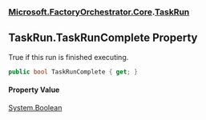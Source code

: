 ### [Microsoft.FactoryOrchestrator.Core](Microsoft_FactoryOrchestrator_Core.md 'Microsoft.FactoryOrchestrator.Core').[TaskRun](Microsoft_FactoryOrchestrator_Core_TaskRun.md 'Microsoft.FactoryOrchestrator.Core.TaskRun')
## TaskRun.TaskRunComplete Property
True if this run is finished executing.  
```csharp
public bool TaskRunComplete { get; }
```
#### Property Value
[System.Boolean](https://docs.microsoft.com/en-us/dotnet/api/System.Boolean 'System.Boolean')
